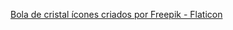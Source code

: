 <a href="https://www.flaticon.com/br/icones-gratis/bola-de-cristal" title="bola de cristal ícones" target="_blank">Bola de cristal ícones criados por Freepik - Flaticon</a>